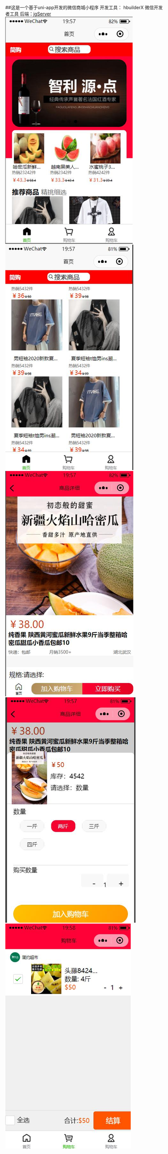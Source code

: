 ##这是一个基于uni-app开发的微信商城小程序
开发工具： hbuilderX 微信开发者工具
后端：[jgServer](https://github.com/No1white/jgServer)
![](README_files/1.jpg)
![](README_files/4.jpg)
![](README_files/2.jpg)
![](README_files/3.jpg)
![](README_files/5.jpg)